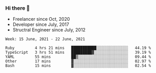 ### Hi there 👋

- Freelancer since Oct, 2020
- Developer since July, 2017
- Structral Engineer since July, 2012

<!--START_SECTION:waka-->
```text
Week: 15 June, 2021 - 22 June, 2021

Ruby         4 hrs 21 mins   ███████████░░░░░░░░░░░░░░   44.19 % 
TypeScript   3 hrs 51 mins   █████████▓░░░░░░░░░░░░░░░   39.19 % 
YAML         55 mins         ██▒░░░░░░░░░░░░░░░░░░░░░░   09.44 % 
Other        17 mins         ▓░░░░░░░░░░░░░░░░░░░░░░░░   02.97 % 
Bash         15 mins         ▓░░░░░░░░░░░░░░░░░░░░░░░░   02.54 % 
```
<!--END_SECTION:waka-->
